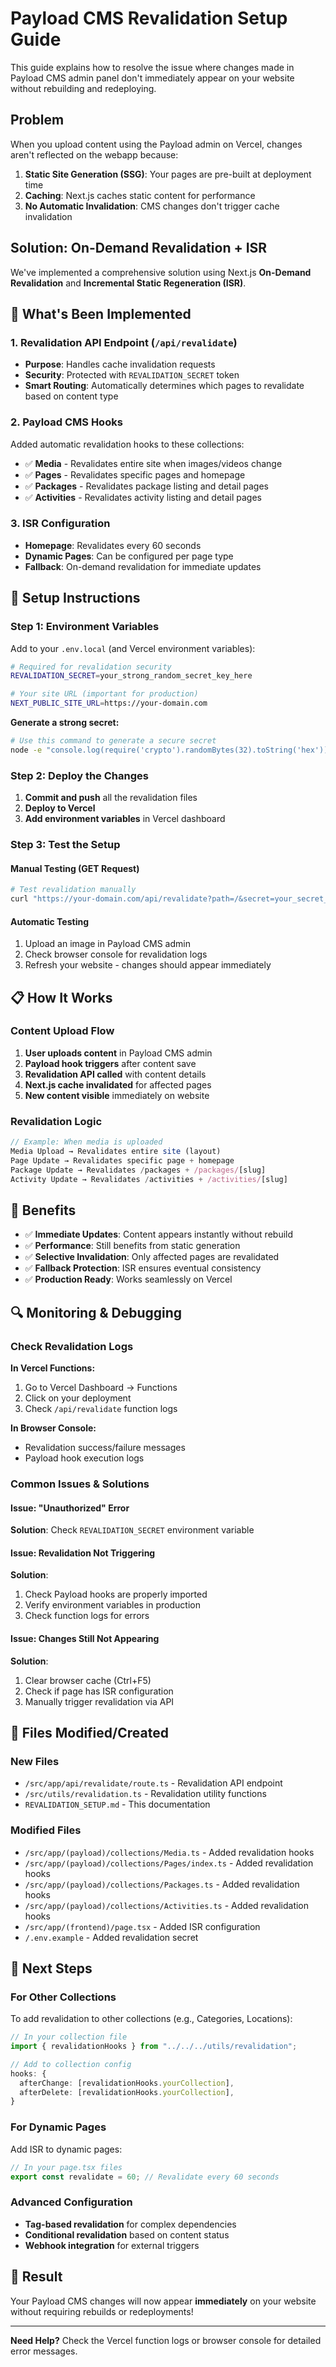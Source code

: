 # Payload CMS Revalidation Setup Guide

This guide explains how to resolve the issue where changes made in Payload CMS admin panel don't immediately appear on your website without rebuilding and redeploying.

## Problem

When you upload content using the Payload admin on Vercel, changes aren't reflected on the webapp because:

1. **Static Site Generation (SSG)**: Your pages are pre-built at deployment time
2. **Caching**: Next.js caches static content for performance
3. **No Automatic Invalidation**: CMS changes don't trigger cache invalidation

## Solution: On-Demand Revalidation + ISR

We've implemented a comprehensive solution using Next.js **On-Demand Revalidation** and **Incremental Static Regeneration (ISR)**.

## 🚀 What's Been Implemented

### 1. Revalidation API Endpoint (`/api/revalidate`)

- **Purpose**: Handles cache invalidation requests
- **Security**: Protected with `REVALIDATION_SECRET` token
- **Smart Routing**: Automatically determines which pages to revalidate based on content type

### 2. Payload CMS Hooks

Added automatic revalidation hooks to these collections:
- ✅ **Media** - Revalidates entire site when images/videos change
- ✅ **Pages** - Revalidates specific pages and homepage
- ✅ **Packages** - Revalidates package listing and detail pages
- ✅ **Activities** - Revalidates activity listing and detail pages

### 3. ISR Configuration

- **Homepage**: Revalidates every 60 seconds
- **Dynamic Pages**: Can be configured per page type
- **Fallback**: On-demand revalidation for immediate updates

## 🔧 Setup Instructions

### Step 1: Environment Variables

Add to your `.env.local` (and Vercel environment variables):

```bash
# Required for revalidation security
REVALIDATION_SECRET=your_strong_random_secret_key_here

# Your site URL (important for production)
NEXT_PUBLIC_SITE_URL=https://your-domain.com
```

**Generate a strong secret:**
```bash
# Use this command to generate a secure secret
node -e "console.log(require('crypto').randomBytes(32).toString('hex'))"
```

### Step 2: Deploy the Changes

1. **Commit and push** all the revalidation files
2. **Deploy to Vercel**
3. **Add environment variables** in Vercel dashboard

### Step 3: Test the Setup

#### Manual Testing (GET Request)
```bash
# Test revalidation manually
curl "https://your-domain.com/api/revalidate?path=/&secret=your_secret_key"
```

#### Automatic Testing
1. Upload an image in Payload CMS admin
2. Check browser console for revalidation logs
3. Refresh your website - changes should appear immediately

## 📋 How It Works

### Content Upload Flow

1. **User uploads content** in Payload CMS admin
2. **Payload hook triggers** after content save
3. **Revalidation API called** with content details
4. **Next.js cache invalidated** for affected pages
5. **New content visible** immediately on website

### Revalidation Logic

```typescript
// Example: When media is uploaded
Media Upload → Revalidates entire site (layout)
Page Update → Revalidates specific page + homepage  
Package Update → Revalidates /packages + /packages/[slug]
Activity Update → Revalidates /activities + /activities/[slug]
```

## 🎯 Benefits

- ✅ **Immediate Updates**: Content appears instantly without rebuild
- ✅ **Performance**: Still benefits from static generation
- ✅ **Selective Invalidation**: Only affected pages are revalidated
- ✅ **Fallback Protection**: ISR ensures eventual consistency
- ✅ **Production Ready**: Works seamlessly on Vercel

## 🔍 Monitoring & Debugging

### Check Revalidation Logs

**In Vercel Functions:**
1. Go to Vercel Dashboard → Functions
2. Click on your deployment
3. Check `/api/revalidate` function logs

**In Browser Console:**
- Revalidation success/failure messages
- Payload hook execution logs

### Common Issues & Solutions

#### Issue: "Unauthorized" Error
**Solution**: Check `REVALIDATION_SECRET` environment variable

#### Issue: Revalidation Not Triggering
**Solution**: 
1. Check Payload hooks are properly imported
2. Verify environment variables in production
3. Check function logs for errors

#### Issue: Changes Still Not Appearing
**Solution**:
1. Clear browser cache (Ctrl+F5)
2. Check if page has ISR configuration
3. Manually trigger revalidation via API

## 📁 Files Modified/Created

### New Files
- `/src/app/api/revalidate/route.ts` - Revalidation API endpoint
- `/src/utils/revalidation.ts` - Revalidation utility functions
- `REVALIDATION_SETUP.md` - This documentation

### Modified Files
- `/src/app/(payload)/collections/Media.ts` - Added revalidation hooks
- `/src/app/(payload)/collections/Pages/index.ts` - Added revalidation hooks  
- `/src/app/(payload)/collections/Packages.ts` - Added revalidation hooks
- `/src/app/(payload)/collections/Activities.ts` - Added revalidation hooks
- `/src/app/(frontend)/page.tsx` - Added ISR configuration
- `/.env.example` - Added revalidation secret

## 🚀 Next Steps

### For Other Collections
To add revalidation to other collections (e.g., Categories, Locations):

```typescript
// In your collection file
import { revalidationHooks } from "../../../utils/revalidation";

// Add to collection config
hooks: {
  afterChange: [revalidationHooks.yourCollection],
  afterDelete: [revalidationHooks.yourCollection],
}
```

### For Dynamic Pages
Add ISR to dynamic pages:

```typescript
// In your page.tsx files
export const revalidate = 60; // Revalidate every 60 seconds
```

### Advanced Configuration
- **Tag-based revalidation** for complex dependencies
- **Conditional revalidation** based on content status
- **Webhook integration** for external triggers

## 🎉 Result

Your Payload CMS changes will now appear **immediately** on your website without requiring rebuilds or redeployments!

---

**Need Help?** Check the Vercel function logs or browser console for detailed error messages.

